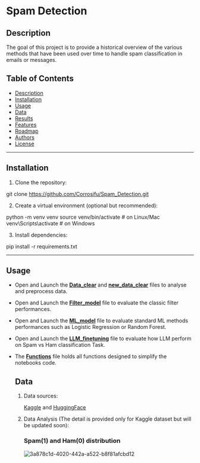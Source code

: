 # Spam Detection

## Description

The goal of this project is to provide a historical overview of the various methods that have been used over time to handle spam classification in emails or messages.

## Table of Contents

- [Description](#description)
- [Installation](#installation)
- [Usage](#usage)
- [Data](#data)
- [Results](#results)
- [Features](#features)
- [Roadmap](#roadmap)
- [Authors](#authors)
- [License](#license)

---

## Installation

1. Clone the repository:

git clone https://github.com/Corrosifu/Spam_Detection.git

2. Create a virtual environment (optional but recommended):

python -m venv venv
source venv/bin/activate # on Linux/Mac
venv\Scripts\activate # on Windows

3. Install dependencies:

pip install -r requirements.txt


---

## Usage

- Open and Launch the [**Data_clear**](https://github.com/Corrosifu/Spam_Detection/blob/main/Data_clear.ipynb) and [**new_data_clear**](https://github.com/Corrosifu/Spam_Detection/blob/main/new_data_clear.ipynb) files to analyse and preprocess data.
- Open and Launch the [**Filter_model**](https://github.com/Corrosifu/Spam_Detection/blob/main/Filter_model.ipynb) file to evaluate the classic filter performances.
- Open and Launch the [**ML_model**](https://github.com/Corrosifu/Spam_Detection/blob/main/ML_model.ipynb) file to evaluate standard ML methods performances such as Logistic Regression or Random Forest.
- Open and Launch the [**LLM_finetuning**](https://github.com/Corrosifu/Spam_Detection/blob/main/LLM_finetuning.ipynb) file to evaluate how LLM perform on Spam vs Ham classification Task.
- The [**Functions**](https://github.com/Corrosifu/Spam_Detection/blob/main/Functions.py) file holds all functions designed to simplify the notebooks code.
  
  ## Data
  
  1. Data sources:
    
     [Kaggle](https://www.kaggle.com/datasets/abdmental01/email-spam-dedection) and [HuggingFace](https://huggingface.co/datasets/zefang-liu/phishing-email-dataset)

  2. Data Analysis (The detail is provided only for Kaggle dataset but will be updated soon):
 
     ### Spam(1) and Ham(0) distribution 
     
     ![3a878c1d-4020-442a-a522-b8f81afcbd12](https://github.com/user-attachments/assets/55d46441-ad9f-4d07-a2de-da0954634be9)
     
    

     
  
  


